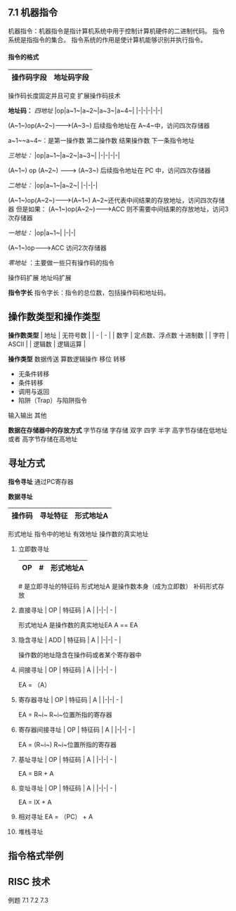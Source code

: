 <!--
 * @Author: 崩布猪
 * @Date: 2024-05-29 13:44:16
 * @LastEditors: 崩布猪
 * @LastEditTime: 2024-06-05 14:45:29
 * @FilePath: \CS\计算机组成原理\7_指令系统.md
 * @Description:  指令系统
 * 
-->

## 7.1 机器指令

机器指令：机器指令是指计算机系统中用于控制计算机硬件的二进制代码。
指令系统是指指令的集合。
指令系统的作用是使计算机能够识别并执行指令。

#### 指令的格式

|操作码字段|地址码字段|
|-|-|

操作码长度固定并且可变
扩展操作码技术

__地址码：__
*_四地址_*
|op|a~1~|a~2~|a~3~|a~4~|
|-|-|-|-|-|

(A~1~)op(A~2~)--->(A~3~) 后续指令地址在 A~4~中，访问四次存储器

a~1~~a~4~：是第一操作数 第二操作数 结果操作数 下一条指令地址

*_三地址_：*
|op|a~1~|a~2~|a~3~|
|-|-|-|-|

(A~1~) op (A~2~) ---> (A~3~) 后续指令地址在 PC 中，访问四次存储器

*_二地址_：*
|op|a~1~|a~2~|
|-|-|-|

(A~1~)op(A~2~)--->(A~1~) A~2~还代表中间结果的存放地址，访问四次存储器
但是如果：
(A~1~)op(A~2~)--->ACC 则不需要中间结果的存放地址，访问3次存储器

*一地址：*
|op|a~1~|
|-|-|

(A~1~)op--->ACC 访问2次存储器

*零地址* ：主要做一些只有操作码的指令

操作码扩展
地址吗扩展

**指令字长**
指令字长：指令的总位数，包括操作码和地址码。

## 操作数类型和操作类型

**操作数类型**
| 地址 | 无符号数 |
| - | - |
| 数字 | 定点数、浮点数 十进制数 |
| 字符 | ASCII |
| 逻辑数 | 逻辑运算 |

**操作类型**
数据传送
算数逻辑操作
移位
转移
 - 无条件转移
 - 条件转移
 - 调用与返回
 - 陷阱（Trap）与陷阱指令

输入输出
其他

**数据在存储器中的存放方式**
字节存储 字存储 双字 四字 半字 
高字节存储在低地址 或者 高字节存储在高地址

## 寻址方式

**指令寻址**
通过PC寄存器

**数据寻址**

| 操作码 | 寻址特征 | 形式地址A |
| --- | ---- | ----- |

形式地址 指令中的地址
有效地址 操作数的真实地址
1. 立即数寻址

    | OP | #  | 形式地址A |
    |-|-| - |

    \# 是立即寻址的特征码
    形式地址A 是操作数本身（成为立即数） 补码形式存放

2. 直接寻址
    | OP | 特征码  | A |
    |-|-| - |

    形式地址A 是操作数的真实地址EA A == EA
3. 隐含寻址
    | ADD | 特征码  | A |
    |-|-| - |
    
    操作数的地址隐含在操作码或者某个寄存器中
4. 间接寻址
    | OP | 特征码  | A |
    |-|-| - |

    EA = （A）
5. 寄存器寻址
    | OP | 特征码  | A |
    |-|-| - |

    EA = R~i~
    R~i~位置所指的寄存器
6. 寄存器间接寻址
    | OP | 特征码  | A |
    |-|-| - |

    EA = (R~i~)
    R~i~位置所指的寄存器
7. 基址寻址
    | OP | 特征码  | A |
    |-|-| - |

    EA = BR + A
8. 变址寻址
    | OP | 特征码  | A |
    |-|-| - |

    EA = IX + A
9.  相对寻址
    EA = （PC） + A
10. 堆栈寻址
    
## 指令格式举例

## RISC 技术

例题
7.1
7.2
7.3
